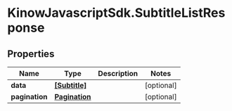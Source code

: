 # KinowJavascriptSdk.SubtitleListResponse

## Properties
Name | Type | Description | Notes
------------ | ------------- | ------------- | -------------
**data** | [**[Subtitle]**](Subtitle.md) |  | [optional] 
**pagination** | [**Pagination**](Pagination.md) |  | [optional] 


